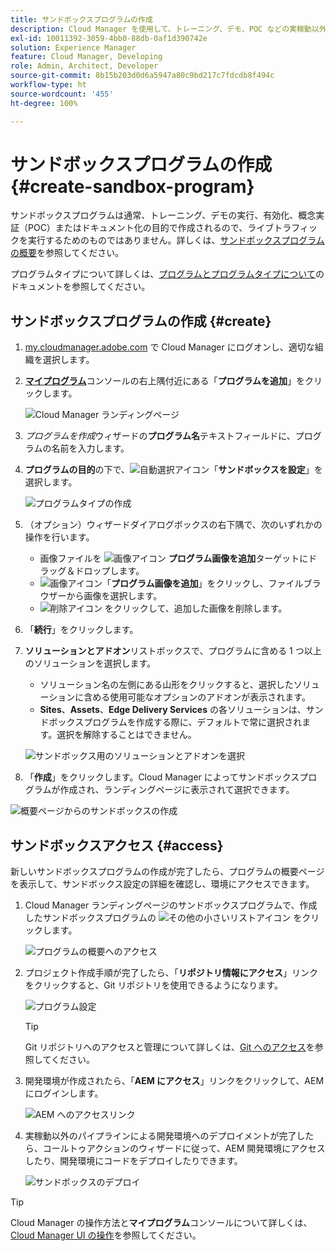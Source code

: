 ```yaml
---
title: サンドボックスプログラムの作成
description: Cloud Manager を使用して、トレーニング、デモ、POC などの実稼動以外の用途に使用する独自のサンドボックスプログラムを作成する方法について説明します。
exl-id: 10011392-3059-4bb0-88db-0af1d390742e
solution: Experience Manager
feature: Cloud Manager, Developing
role: Admin, Architect, Developer
source-git-commit: 8b15b203d0d6a5947a80c9bd217c7fdcdb8f494c
workflow-type: ht
source-wordcount: '455'
ht-degree: 100%

---
```


# サンドボックスプログラムの作成 {#create-sandbox-program}

サンドボックスプログラムは通常、トレーニング、デモの実行、有効化、概念実証（POC）またはドキュメント化の目的で作成されるので、ライブトラフィックを実行するためのものではありません。詳しくは、[サンドボックスプログラムの概要](/help/implementing/cloud-manager/getting-access-to-aem-in-cloud/introduction-sandbox-programs.md)を参照してください。

プログラムタイプについて詳しくは、[プログラムとプログラムタイプについて](program-types.md)のドキュメントを参照してください。

## サンドボックスプログラムの作成 {#create}

1. [my.cloudmanager.adobe.com](https://my.cloudmanager.adobe.com/) で Cloud Manager にログオンし、適切な組織を選択します。

1. **[マイプログラム](/help/implementing/cloud-manager/navigation.md#my-programs)**&#x200B;コンソールの右上隅付近にある「**プログラムを追加**」をクリックします。

   ![Cloud Manager ランディングページ](assets/log-in.png)

1. *プログラムを作成*&#x200B;ウィザードの&#x200B;**プログラム名**&#x200B;テキストフィールドに、プログラムの名前を入力します。

1. **プログラムの目的**&#x200B;の下で、![自動選択アイコン](https://spectrum.adobe.com/static/icons/workflow_18/Smock_MagicWand_18_N.svg)「**サンドボックスを設定**」を選択します。

   ![プログラムタイプの作成](assets/create-sandbox.png)

1. （オプション）ウィザードダイアログボックスの右下隅で、次のいずれかの操作を行います。

   * 画像ファイルを ![画像アイコン](https://spectrum.adobe.com/static/icons/workflow_18/Smock_Image_18_N.svg) **プログラム画像を追加**&#x200B;ターゲットにドラッグ＆ドロップします。
   * ![画像アイコン](https://spectrum.adobe.com/static/icons/workflow_18/Smock_Image_18_N.svg)「**プログラム画像を追加**」をクリックし、ファイルブラウザーから画像を選択します。
   * ![削除アイコン](https://spectrum.adobe.com/static/icons/workflow_18/Smock_DeleteOutline_18_N.svg) をクリックして、追加した画像を削除します。

1. 「**続行**」をクリックします。

1. **ソリューションとアドオン**&#x200B;リストボックスで、プログラムに含める 1 つ以上のソリューションを選択します。

   * ソリューション名の左側にある山形をクリックすると、選択したソリューションに含める使用可能なオプションのアドオンが表示されます。
   * **Sites**、**Assets**、**Edge Delivery Services** の各ソリューションは、サンドボックスプログラムを作成する際に、デフォルトで常に選択されます。選択を解除することはできません。

   ![サンドボックス用のソリューションとアドオンを選択](assets/sandbox-solutions-add-ons.png)

1. 「**作成**」をクリックします。Cloud Manager によってサンドボックスプログラムが作成され、ランディングページに表示されて選択できます。

![概要ページからのサンドボックスの作成](assets/sandbox-setup.png)

## サンドボックスアクセス {#access}

新しいサンドボックスプログラムの作成が完了したら、プログラムの概要ページを表示して、サンドボックス設定の詳細を確認し、環境にアクセスできます。

1. Cloud Manager ランディングページのサンドボックスプログラムで、作成したサンドボックスプログラムの ![その他の小さいリストアイコン](https://spectrum.adobe.com/static/icons/workflow_18/Smock_More_18_N.svg) をクリックします。

   ![プログラムの概要へのアクセス](assets/program-overview-sandbox.png)

1. プロジェクト作成手順が完了したら、「**リポジトリ情報にアクセス**」リンクをクリックすると、Git リポジトリを使用できるようになります。

   ![プログラム設定](assets/create-program4.png)

   >[!TIP]
   >
   >Git リポジトリへのアクセスと管理について詳しくは、[Git へのアクセス](/help/implementing/cloud-manager/managing-code/accessing-repos.md)を参照してください。

1. 開発環境が作成されたら、「**AEM にアクセス**」リンクをクリックして、AEM にログインします。

   ![AEM へのアクセスリンク](assets/create-program5.png)

1. 実稼動以外のパイプラインによる開発環境へのデプロイメントが完了したら、コールトゥアクションのウィザードに従って、AEM 開発環境にアクセスしたり、開発環境にコードをデプロイしたりできます。

   ![サンドボックスのデプロイ](assets/create-program-setup-deploy.png)

>[!TIP]
>
>Cloud Manager の操作方法と&#x200B;**マイプログラム**&#x200B;コンソールについて詳しくは、[Cloud Manager UI の操作](/help/implementing/cloud-manager/navigation.md)を参照してください。
